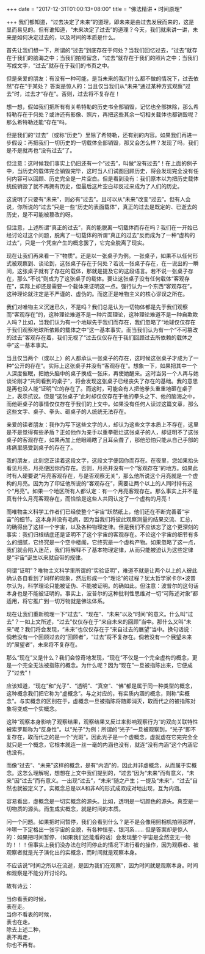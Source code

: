 +++
date = "2017-12-31T01:00:13+08:00"
title = "佛法精讲 • 时间原理"

+++
我们都知道，“过去决定了未来”的道理，即未来是由过去发展而来的，这是显而易见的。但有谁知道，“未来决定了过去”的道理？今天，我们就来讲一讲，未来是如何决定过去的，以及时间的本质是什么。  
  
首先让我们想一下，所谓的“过去”到底存在于何处？当我们回忆过去，“过去”就存在于我们的脑海之中；当我们拍照留念，“过去”就存在于我们的照片之中；当我们写成文字，“过去”就存在于我们的书页之中。  
  
但是亲爱的朋友：有没有一种可能，是当未来的我们什么都不做的情况下，过去依然“存在”于某处？  答案是惊人的：当且仅当我们从“未来”通过某种方式观察“过去”时，过去才“存在”。否则，过去将不复存在！  
  
想一想，假如我们把所有有关希特勒的历史书全部销毁，记忆也全部抹除，那么希特勒存在于何处？或许还有影像、照片，再把这些其余一切相关载体也都销毁呢？那么希特勒还能“存在”吗。  
  
但是我们的“过去”（或称“历史”）里除了希特勒，还有别的内容。如果我们再进一步假设：再把我们一切历史的一切载体全部销毁，那又会怎么样？发现了吗，我们是不是就再也“没有过去”了。  
  
但注意：这时候我们事实上仍旧还有一个“过去”，叫做“没有过去”！在上面的例子中，当历史的载体完全销毁完毕，这时当人们试图回顾历史，将会发现完全没有任何内容可以回顾、历史完全是一片空白。但是看到没有：我们原本以为把历史载体统统销毁了就不再拥有历史，但最后这片空白却反过来成为了人们的历史。  
  
这说明了只要有“未来”，则必有“过去”。且可以从“未来”改变“过去”。但有人会说，你所说的“过去”只是一些“历史的表面载体”，真正的过去是既定的、已逝去的历史，是不可能被篡改的呀。  
  
但注意，上述所谓“真正的过去”，真的能脱离一切载体而存在吗？我们在一开始已经讨论过这个问题，脱离了一切载体的所谓“真正的过去”反而成为了一种“虚构的过去”，只是一个凭空产生的概念罢了，它完全脱离了现实。  
  
现在让我们再来看一下“物质”。还是以一张桌子为例。一张桌子，如果不以任何形式被观察到、谈论到，这张桌子存在于何处？若说一张桌子存在，在一说出的一瞬间，这张桌子就有了存在的载体，那就是提及它的这段语言。若不说一张桌子存在，那么“不说”则成为了这张桌子的载体。要让这张桌子没有任何载体“客观存在”，实际上却还是需要一个载体来证明这一点。强行认为一个东西“客观存在”，这种理论就注定是不严谨的、虚伪的。而这正是唯物主义的核心谬误之所在。  
  
我们对唯物主义沉迷已久，不是吗？我们总是认为一切物体都是先于我们观察而“客观存在”的，这种理论难道不是一种片面理论，这种理论难道不是一种自欺欺人吗？比如，当我们认为有一个地球先于我们而存在，我们忽略了“地球仅仅存在于我们观察地球所依赖的载体之中”这一基本事实。而当我们认为有一个“不可篡改的过去”客观存在着，我们无视了“过去仅仅存在于我们回顾过去所依赖的载体之中”这一基本事实。  
  
当且仅当两个（或以上）的人都承认一张桌子的存在，这时候这张桌子才成为了一种“公开的存在”。实际上这张桌子并没有“客观存在”。想象一下，如果把其中一个人深度催眠，把她头脑中的桌子换成一张床，再使她醒来。这时当另一个人再与她谈论刚才“共同看到的桌子”，将会发现这张桌子已经丧失了存在的基础。我的意思是再也没人能“证明”它的存在了。而这时，可能会有人把他拳头重重地砸在桌子上，表示抗议。但是“这张桌子”此时却仅仅存在于他的拳头之下、他的脑海之中，而他砸桌子的事情仅仅存在于我们的上文中。如果没有任何人读过这篇文章，那么这些文字、桌子、拳头、砸桌子的人统统无法存在。  
  
亲爱的读者朋友：我作为写下这些文字的人，却认为这些文字本质上不存在，这里是不是觉得有些矛盾？正如他作为亲手以重拳砸烂这张桌子的人，却证明不了这张桌子的客观存在，如果再加上他眼睛瞎了且耳朵聋了，那他恐怕只能从自己手部的疼痛里感受到桌子的存在了。  
  
我的朋友，此刻您正读着这段文字，这段文字便因你而存在。在夜里，您如果抬头看见月亮，月亮便因你而存在。否则，月亮并没有一个“客观存在”的地方。如果此时有人硬要说“月亮客观存在，与是否观察无关”，那么他所说这个月亮就是一个虚构的月亮。因为为了印证他所说的“客观存在”，需要让两个以上的人同时持有这个“月亮”。如果一个地区所有人都认定：有一个月亮客观存在。那么事实上并不是真有什么月亮客观存在，而恰恰是这些人共同认定了一个虚构的月亮！  
  
而唯物主义科学工作者们已经使整个“宇宙”跃然纸上，他们还在不断完善着“宇宙”的细节。这本身并没有毛病，因为当我们将彼此观察测量的结果交流、汇总，的确得出了这样一个宇宙，以及各种物理定律。但是我们不应该忘了这个更深刻的事实：我们归根结底还是证明不了这个宇宙的客观存在。不论这个宇宙的细节有多么的细腻，它终究是一个空中楼阁，它终究是一个虚构产物。如果忽略了这一点，我们就会陷入迷茫，我们将解释不了基本物理定律，从而只能被迫认为这些定律是“宇宙”诞生以来就自带的规律。  
  
何谓“证明”？唯物主义科学里所谓的“实验证明”，难道不就是让两个以上的人彼此确认各自看到了同样的现象，然后形成一个“理论”的过程？犹太哲学家卡尔•波普尔认为，科学理论只能被证伪、不能被证明。的确如此。但注意：波普尔的这句话本身也是不能被证明的。事实上，波普尔的这种批判性思维对一切“可陈述对象”都适用，将它推广到一切万物就是佛法体系。  
  
现在让我们重新梳理一下“过去”、“现在”、“未来”以及“时间”的意义。什么叫“过去”？一如上文所述，“过去”仅仅存在于“来自未来的回顾”当中。那什么又叫“未来”呢？我们将会发现，“未来”也仅仅存在于“来自过去的展望”当中。换句话说：倘若没有一个回顾过去的“回顾者”，“过去”将不复存在。倘若没有一个展望未来的“展望者”，未来将不复存在。  
  
那么“现在”又是什么？我们会惊奇地发现，“现在”不仅是一个完全虚构的概念，更是一个完全无法被指陈的概念。为什么呢？因为“现在”一旦被指陈出来，它便成了“过去”！  
  
应该知道，“现在”和“光子”、“透明”、“真空”、“佛”都是属于同一种类型的概念，这种概念我们把它称为“虚概念”。与之对应的，有实质内涵的概念，则称“实概念”。与实概念的区别在于，虚概念一旦被指陈将随即消灭，取而代之的被指陈对象将变成一个实概念。  
  
这种“观察本身影响了观察结果，观察结果又反过来影响观察行为“的双向关联特性被索罗斯称为“反身性”。以“光子”为例：所谓的“光子”一旦被观察到，“光子”即不复存在，取而代之的是一个“光斑”。因此光子是一个虚概念，虚就虚在它完完全全就只是一个概念，它根本就连一丝一毫的内涵也没有，就连“没有内涵”这个内涵它也没有。  
  
而像“过去”、“未来”这样的概念，是有“内涵”的，因此并非虚概念，从而属于实概念。这怎么理解呢，想想在上文中我们提到的，“过去”因为“未来”而有意义，“未来”因“过去”而有意义。一出现“过去”，“未来”随之产生；一提及“未来”，“过去”自然也就被定义了。实概念总是以A和非A的形式成双成对地出现，互为内涵。  
  
容易看出，虚概念是一切实概念的源头。比如，透明是一切颜色的源头。真空是一切物质的源头。而生成实概念，就是时间的本质。  
  
问一个问题。如果把时间暂停，我们会看到什么？是不是会像用照相机拍照那样，咔嚓一下定格出一张宇宙的全貌，有各种恒星、银河系…… 但是答案却是惊人的：如果把时间暂停，（如果我们还能看的话）会发现整个宇宙是全然空无一物的！！！但事实上我们没办法在时间停止的情况下进行看的操作，因为观察者、被观察者就是光子演化出的实概念，而时间就是观察本身。  
  
不应该说“时间之所以在流逝，是因为我们在观察”，因为时间就是观察本身。时间和观察是不能分开讨论的。  
  
故有诗云：  
  
当你看表的时候，  
表在走。  
当你不看表的时候，  
表也在走。  
除去上述二种，  
表不再走，  
你也不再有。  